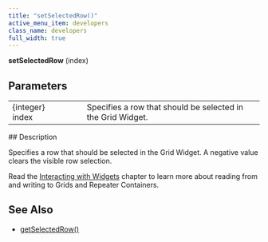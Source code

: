 ```yaml
---
title: "setSelectedRow()"
active_menu_item: developers
class_name: developers
full_width: true
---
```



**setSelectedRow** (index)

## Parameters

<table>
<tr>
<td width="169">
{integer} index

</td>
<td width="17">
</td>
<td width="694">
Specifies a row that should be selected in the Grid Widget.

</td>
</tr>
</table>
## Description

Specifies a row that should be selected in the Grid Widget. A negative value clears the visible row selection.

Read the [Interacting with Widgets](../../../client-scripting-overview/scripting-with-javascript/widget-reading-writing/) chapter to learn more about reading from and writing to Grids and Repeater Containers.

## See Also

 - [getSelectedRow()](getselectedrow.htm)

